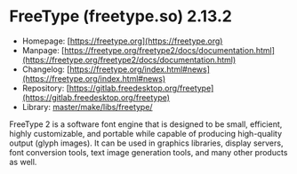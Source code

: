 # FreeType (freetype.so) 2.13.2
 - Homepage: [https://freetype.org](https://freetype.org)
 - Manpage: [https://freetype.org/freetype2/docs/documentation.html](https://freetype.org/freetype2/docs/documentation.html)
 - Changelog: [https://freetype.org/index.html#news](https://freetype.org/index.html#news)
 - Repository: [https://gitlab.freedesktop.org/freetype](https://gitlab.freedesktop.org/freetype)
 - Library: [master/make/libs/freetype/](https://github.com/Freetz-NG/freetz-ng/tree/master/make/libs/freetype/)

FreeType 2 is a software font engine that is designed to be small, efficient, highly customizable, and portable while capable of producing high-quality output (glyph images). It can be used in graphics libraries, display servers, font conversion tools, text image generation tools, and many other products as well.
